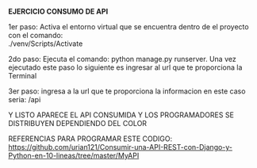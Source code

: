 **EJERCICIO CONSUMO DE API**

1er paso: Activa el entorno virtual que se encuentra dentro de el proyecto con el comando:  
./venv/Scripts/Activate

2do paso: Ejecuta el comando: python manage.py runserver. Una vez ejecutado este paso lo siguiente es ingresar al url
que te proporciona la Terminal

3er paso: ingresa a la url que te proporciona la informacion en este caso seria: /api

Y LISTO APARECE EL API CONSUMIDA Y LOS PROGRAMADORES SE DISTRIBUYEN DEPENDIENDO DEL COLOR


REFERENCIAS PARA PROGRAMAR ESTE CODIGO:
https://github.com/urian121/Consumir-una-API-REST-con-Django-y-Python-en-10-lineas/tree/master/MyAPI